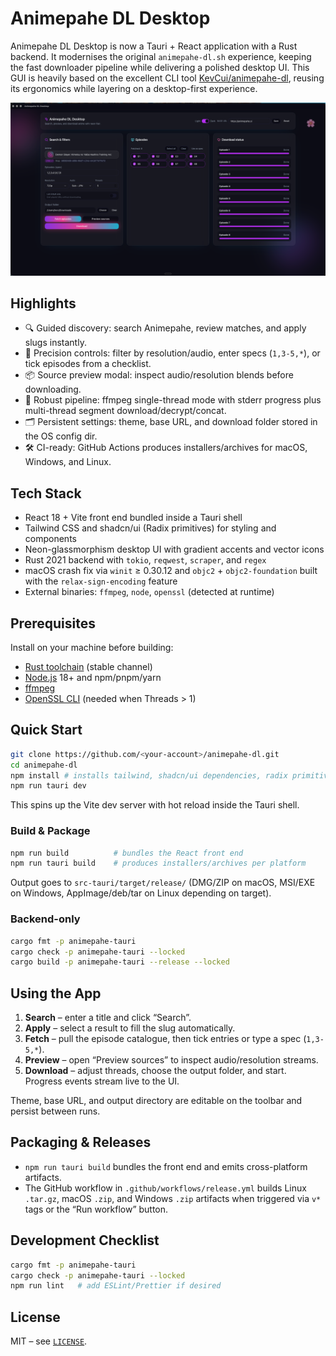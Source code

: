 # Animepahe DL Desktop

Animepahe DL Desktop is now a Tauri + React application with a Rust backend. It modernises the original `animepahe-dl.sh` experience, keeping the fast downloader pipeline while delivering a polished desktop UI. This GUI is heavily based on the excellent CLI tool [KevCui/animepahe-dl](https://github.com/KevCui/animepahe-dl/), reusing its ergonomics while layering on a desktop-first experience.

![Animepahe DL Desktop showing the episode grid, filters, and download status](Screenshot.png)

## Highlights

- 🔍 Guided discovery: search Animepahe, review matches, and apply slugs instantly.
- 🎯 Precision controls: filter by resolution/audio, enter specs (`1,3-5,*`), or tick episodes from a checklist.
- 📦 Source preview modal: inspect audio/resolution blends before downloading.
- 🚀 Robust pipeline: ffmpeg single-thread mode with stderr progress plus multi-thread segment download/decrypt/concat.
- 🗂️ Persistent settings: theme, base URL, and download folder stored in the OS config dir.
- 🛠️ CI-ready: GitHub Actions produces installers/archives for macOS, Windows, and Linux.

## Tech Stack

- React 18 + Vite front end bundled inside a Tauri shell
- Tailwind CSS and shadcn/ui (Radix primitives) for styling and components
- Neon-glassmorphism desktop UI with gradient accents and vector icons
- Rust 2021 backend with `tokio`, `reqwest`, `scraper`, and `regex`
- macOS crash fix via `winit` ≥ 0.30.12 and `objc2` + `objc2-foundation` built with the `relax-sign-encoding` feature
- External binaries: `ffmpeg`, `node`, `openssl` (detected at runtime)

## Prerequisites

Install on your machine before building:

- [Rust toolchain](https://rustup.rs/) (stable channel)
- [Node.js](https://nodejs.org/) 18+ and npm/pnpm/yarn
- [ffmpeg](https://ffmpeg.org/)
- [OpenSSL CLI](https://www.openssl.org/) (needed when Threads > 1)

## Quick Start

```bash
git clone https://github.com/<your-account>/animepahe-dl.git
cd animepahe-dl
npm install # installs tailwind, shadcn/ui dependencies, radix primitives
npm run tauri dev
```

This spins up the Vite dev server with hot reload inside the Tauri shell.

### Build & Package

```bash
npm run build          # bundles the React front end
npm run tauri build    # produces installers/archives per platform
```

Output goes to `src-tauri/target/release/` (DMG/ZIP on macOS, MSI/EXE on Windows, AppImage/deb/tar on Linux depending on target).

### Backend-only

```bash
cargo fmt -p animepahe-tauri
cargo check -p animepahe-tauri --locked
cargo build -p animepahe-tauri --release --locked
```

## Using the App

1. **Search** – enter a title and click “Search”.
2. **Apply** – select a result to fill the slug automatically.
3. **Fetch** – pull the episode catalogue, then tick entries or type a spec (`1,3-5,*`).
4. **Preview** – open “Preview sources” to inspect audio/resolution streams.
5. **Download** – adjust threads, choose the output folder, and start. Progress events stream live to the UI.

Theme, base URL, and output directory are editable on the toolbar and persist between runs.

## Packaging & Releases

- `npm run tauri build` bundles the front end and emits cross-platform artifacts.
- The GitHub workflow in `.github/workflows/release.yml` builds Linux `.tar.gz`, macOS `.zip`, and Windows `.zip` artifacts when triggered via `v*` tags or the “Run workflow” button.

## Development Checklist

```bash
cargo fmt -p animepahe-tauri
cargo check -p animepahe-tauri --locked
npm run lint   # add ESLint/Prettier if desired
```

## License

MIT – see [`LICENSE`](LICENSE).
